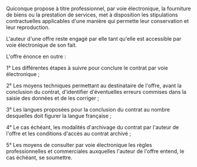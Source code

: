 Quiconque propose à titre professionnel, par voie électronique, la fourniture de biens ou la prestation de services, met à disposition les stipulations contractuelles applicables d'une manière qui permette leur conservation et leur reproduction.


L'auteur d'une offre reste engagé par elle tant qu'elle est accessible par voie électronique de son fait.


L'offre énonce en outre :


1° Les différentes étapes à suivre pour conclure le contrat par voie électronique ;


2° Les moyens techniques permettant au destinataire de l'offre, avant la conclusion du contrat, d'identifier d'éventuelles erreurs commises dans la saisie des données et de les corriger ;


3° Les langues proposées pour la conclusion du contrat au nombre desquelles doit figurer la langue française ;


4° Le cas échéant, les modalités d'archivage du contrat par l'auteur de l'offre et les conditions d'accès au contrat archivé ;


5° Les moyens de consulter par voie électronique les règles professionnelles et commerciales auxquelles l'auteur de l'offre entend, le cas échéant, se soumettre.

